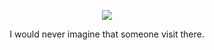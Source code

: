 <p align="center">
  <img src="https://cdn.discordapp.com/attachments/807259969014988830/1001406878061953055/githubblossom.jpg" />
</p>

<p style="text-align:center"></p>
<p align="center">
  I would never imagine that someone visit there.
</p>
